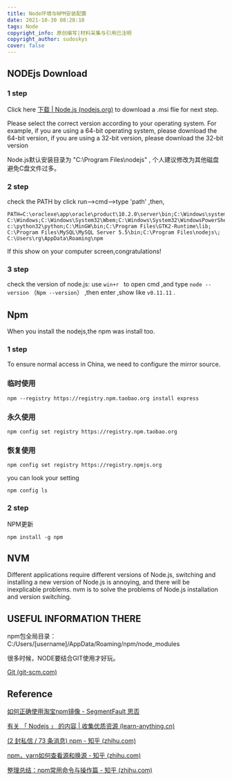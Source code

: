 ```yaml
---
title: Node环境与NPM安装配置
date: 2021-10-30 08:28:10
tags: Node
copyright_info: 原创编写|材料采集与引用已注明
copyright_author: sudoskys
cover: false
---
```



## NODEjs Download

### 1 step

Click here [下载 | Node.js (nodejs.org)](https://nodejs.org/zh-cn/download/) to download a .msi flie for next step.

Please select the correct version according to your operating system. For example, if you are using a 64-bit operating system, please download the 64-bit version, if you are using a 32-bit version, please download the 32-bit version

Node.js默认安装目录为 "C:\Program Files\nodejs\" , 个人建议修改为其他磁盘避免C盘文件过多。

### 2 step

check the PATH by click run-->cmd-->type 'path' ,then, 

```shell
PATH=C:\oraclexe\app\oracle\product\10.2.0\server\bin;C:\Windows\system32;
C:\Windows;C:\Windows\System32\Wbem;C:\Windows\System32\WindowsPowerShell\v1.0\;
c:\python32\python;C:\MinGW\bin;C:\Program Files\GTK2-Runtime\lib;
C:\Program Files\MySQL\MySQL Server 5.5\bin;C:\Program Files\nodejs\;
C:\Users\rg\AppData\Roaming\npm
```

If this show on your computer screen,congratulations!

### 3 step

check the version of node.js:  use `win+r ` to open cmd ,and type `node --version` （`Npm --version`） ,then enter ,show like `v0.11.11` .




## Npm

When you install the nodejs,the npm was install too.

### 1 step

To ensure normal access in China, we need to configure the mirror source.

### 临时使用

```
npm --registry https://registry.npm.taobao.org install express
```

### 永久使用

```shell
npm config set registry https://registry.npm.taobao.org
```

### 恢复使用

```
npm config set registry https://registry.npmjs.org
```

you can look your setting 

```shell
npm config ls
```

### 2 step

NPM更新

```shell
npm install -g npm
```


## NVM

Different applications require different versions of Node.js, switching and installing a new version of Node.js is annoying, and there will be inexplicable problems. nvm is to solve the problems of Node.js installation and version switching.


## USEFUL INFORMATION THERE

npm包全局目录：C:/Users/[username]/AppData/Roaming/npm/node_modules

很多时候，NODE要结合GIT使用才好玩。

 [Git (git-scm.com)](https://git-scm.com/)
 

## Reference

[如何正确使用淘宝npm镜像 - SegmentFault 思否](https://segmentfault.com/a/1190000027083723)

[有关 「 Nodejs 」 的内容 | 收集优质资源 (learn-anything.cn)](https://learn-anything.cn/tag/nodejs)

[(2 封私信 / 73 条消息) npm - 知乎 (zhihu.com)](https://www.zhihu.com/topic/19625829/hot)

[npm，yarn如何查看源和换源 - 知乎 (zhihu.com)](https://zhuanlan.zhihu.com/p/35856841)

[整理总结：npm常用命令与操作篇 - 知乎 (zhihu.com)](https://zhuanlan.zhihu.com/p/122224879)
